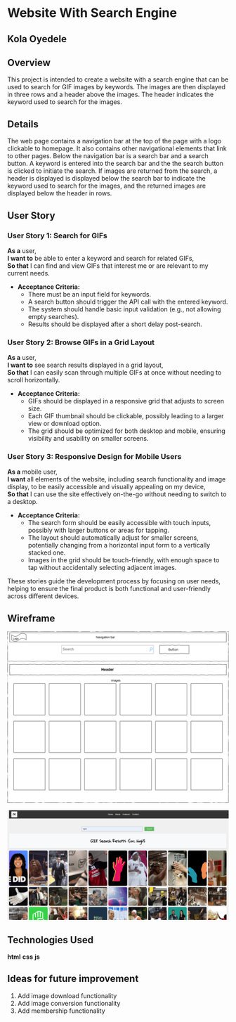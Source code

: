 # Website With Search Engine

## Kola Oyedele

## Overview
This project is intended to create a website with a search engine that can be used to search for GIF images by keywords.
The images are then displayed in three rows and a header above the images. The header indicates the keyword used to search for the images.

## Details
The web page contains a navigation bar at the top of the page with a logo clickable to homepage. It also contains other navigational elements that link to other pages.
Below the navigation bar is a search bar and a search button. A keyword is entered into the search bar and the the search button is clicked to initiate the search.
If images are returned from the search, a header is displayed is displayed below the search bar to indicate the keyword used to search for the images, and the returned images are displayed below the header in rows.

## User Story

### User Story 1: Search for GIFs
**As a** user,  
**I want to** be able to enter a keyword and search for related GIFs,  
**So that** I can find and view GIFs that interest me or are relevant to my current needs.

- **Acceptance Criteria:**
  - There must be an input field for keywords.
  - A search button should trigger the API call with the entered keyword.
  - The system should handle basic input validation (e.g., not allowing empty searches).
  - Results should be displayed after a short delay post-search.

### User Story 2: Browse GIFs in a Grid Layout
**As a** user,  
**I want to** see search results displayed in a grid layout,  
**So that** I can easily scan through multiple GIFs at once without needing to scroll horizontally.

- **Acceptance Criteria:**
  - GIFs should be displayed in a responsive grid that adjusts to screen size.
  - Each GIF thumbnail should be clickable, possibly leading to a larger view or download option.
  - The grid should be optimized for both desktop and mobile, ensuring visibility and usability on smaller screens.

### User Story 3: Responsive Design for Mobile Users
**As a** mobile user,  
**I want** all elements of the website, including search functionality and image display, to be easily accessible and visually appealing on my device,  
**So that** I can use the site effectively on-the-go without needing to switch to a desktop.

- **Acceptance Criteria:**
  - The search form should be easily accessible with touch inputs, possibly with larger buttons or areas for tapping.
  - The layout should automatically adjust for smaller screens, potentially changing from a horizontal input form to a vertically stacked one.
  - Images in the grid should be touch-friendly, with enough space to tap without accidentally selecting adjacent images.


These stories guide the development process by focusing on user needs, helping to ensure the final product is both functional and user-friendly across different devices.

## Wireframe

![wireframe](./Images/Search_wireframe.png)

![Screenshots](./Images/Screenshot_Website_with_Search.png)

## Technologies Used
**html**
**css**
**js**

## Ideas for future improvement
1. Add image download functionality
2. Add image conversion functionality
3. Add membership functionality